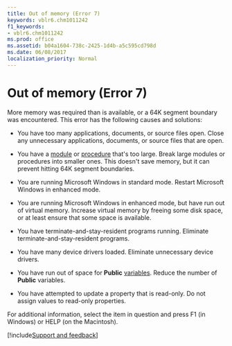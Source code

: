 ```yaml
---
title: Out of memory (Error 7)
keywords: vblr6.chm1011242
f1_keywords:
- vblr6.chm1011242
ms.prod: office
ms.assetid: b04a1604-738c-2425-1d4b-a5c595cd798d
ms.date: 06/08/2017
localization_priority: Normal
---
```



# Out of memory (Error 7)

More memory was required than is available, or a 64K segment boundary was encountered. This error has the following causes and solutions:



- You have too many applications, documents, or source files open. Close any unnecessary applications, documents, or source files that are open.
    
- You have a [module](../../Glossary/vbe-glossary.md#module) or [procedure](../../Glossary/vbe-glossary.md#procedure) that's too large. Break large modules or procedures into smaller ones. This doesn't save memory, but it can prevent hitting 64K segment boundaries.
    
- You are running Microsoft Windows in standard mode. Restart Microsoft Windows in enhanced mode.
    
- You are running Microsoft Windows in enhanced mode, but have run out of virtual memory. Increase virtual memory by freeing some disk space, or at least ensure that some space is available.
    
- You have terminate-and-stay-resident programs running. Eliminate terminate-and-stay-resident programs.
    
- You have many device drivers loaded. Eliminate unnecessary device drivers.
    
- You have run out of space for **Public** [variables](../../Glossary/vbe-glossary.md#variable). Reduce the number of  **Public** variables.
    
- You have attempted to update a property that is read-only. Do not assign values to read-only properties.

For additional information, select the item in question and press F1 (in Windows) or HELP (on the Macintosh).

[!include[Support and feedback](~/includes/feedback-boilerplate.md)]
